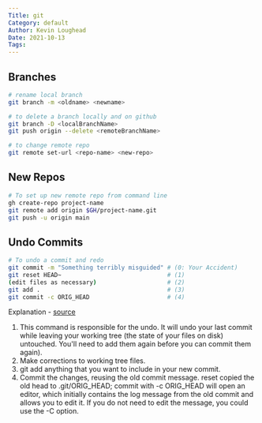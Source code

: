 ```yaml
---  
Title: git  
Category: default  
Author: Kevin Loughead  
Date: 2021-10-13  
Tags:   
---  
```


## Branches
```bash
# rename local branch
git branch -m <oldname> <newname>

# to delete a branch locally and on github
git branch -D <localBranchName>
git push origin --delete <remoteBranchName>

# to change remote repo
git remote set-url <repo-name> <new-repo>
```

## New Repos
```bash
# To set up new remote repo from command line
gh create-repo project-name
git remote add origin $GH/project-name.git
git push -u origin main
```

## Undo Commits
```bash
# To undo a commit and redo
git commit -m "Something terribly misguided" # (0: Your Accident)
git reset HEAD~                              # (1)
(edit files as necessary)                    # (2)
git add .                                    # (3)
git commit -c ORIG_HEAD                      # (4)
```

Explanation - [source](https://stackoverflow.com/questions/927358/how-do-i-undo-the-most-recent-local-commits-in-git)
1. This command is responsible for the undo. It will undo your last commit while leaving your working tree (the state of your files on disk) untouched. You'll need to add them again before you can commit them again).
2. Make corrections to working tree files.
3. git add anything that you want to include in your new commit.
4. Commit the changes, reusing the old commit message. reset copied the old head to .git/ORIG_HEAD; commit with -c ORIG_HEAD will open an editor, which initially contains the log message from the old commit and allows you to edit it. If you do not need to edit the message, you could use the -C option.